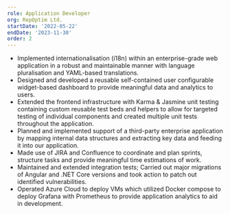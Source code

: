 ```yaml
---
role: Application Developer
org: RepOptim Ltd.
startDate: '2022-05-22'
endDate: '2023-11-30'
order: 2
---
```


- Implemented internationalisation (i18n) within an enterprise-grade web application in a robust and maintainable manner with language pluralisation and YAML-based translations.
- Designed and developed a reusable self-contained user configurable widget-based dashboard to provide meaningful data and analytics to users.
- Extended the frontend infrastructure with Karma & Jasmine unit testing containing custom reusable test beds and helpers to allow for targeted testing of individual components and created multiple unit tests throughout the application.
- Planned and implemented support of a third-party enterprise application by mapping internal data structures and extracting key data and feeding it into our application.
- Made use of JIRA and Confluence to coordinate and plan sprints, structure tasks and provide meaningful time estimations of work.
- Maintained and extended integration tests; Carried out major migrations of Angular and .NET Core versions and took action to patch out identified vulnerabilities.
- Operated Azure Cloud to deploy VMs which utilized Docker compose to deploy Grafana with Prometheus to provide application analytics to aid in development.